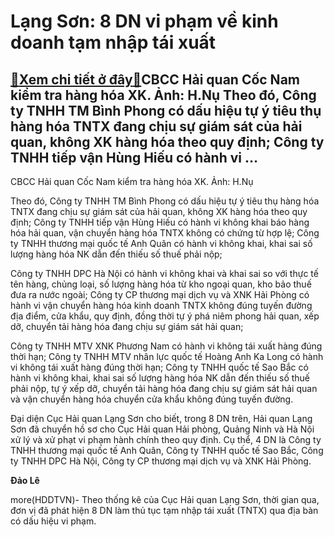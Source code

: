 Lạng Sơn: 8 DN vi phạm về kinh doanh tạm nhập tái xuất
======================================================

[:gift:Xem chi tiết ở đây:gift:](https://hddtvn.com/lang-son-8-dn-vi-pham-ve-kinh-doanh-tam-nhap-tai-xuat/)CBCC Hải quan Cốc Nam kiểm tra hàng hóa XK. Ảnh: H.Nụ Theo đó, Công ty TNHH TM Bình Phong có dấu hiệu tự ý tiêu thụ hàng hóa TNTX đang chịu sự giám sát của hải quan, không XK hàng hóa theo quy định; Công ty TNHH tiếp vận Hùng Hiếu có hành vi …
---------------------------------------------------------------------------------------------------------------------------------------------------------------------------------------------------------------------------------------------------







 






 CBCC Hải quan Cốc Nam kiểm tra hàng hóa XK. Ảnh: H.Nụ 


Theo đó, Công ty TNHH TM Bình Phong có dấu hiệu tự ý tiêu thụ hàng hóa TNTX đang chịu sự giám sát của hải quan, không XK hàng hóa theo quy định; Công ty TNHH tiếp vận Hùng Hiếu có hành vi không khai báo hàng hóa hải quan, vận chuyển hàng hóa TNTX không có chứng từ hợp lệ; Công ty TNHH thương mại quốc tế Anh Quân có hành vi không khai, khai sai số lượng hàng hóa NK dẫn đến thiếu số thuế phải nộp; 


Công ty TNHH DPC Hà Nội có hành vi không khai và khai sai so với thực tế tên hàng, chủng loại, số lượng hàng hóa từ kho ngoại quan, kho bảo thuế đưa ra nước ngoài; Công ty CP thương mại dịch vụ và XNK Hải Phòng có hành vi vận chuyển hàng hóa kinh doanh TNTX không đúng tuyến đường địa điểm, cửa khẩu, quy định, đồng thời tự ý phá niêm phong hải quan, xếp dỡ, chuyển tải hàng hóa đang chịu sự giám sát hải quan; 


Công ty TNHH MTV XNK Phương Nam có hành vi không tái xuất hàng đúng thời hạn; Công ty TNHH MTV nhân lực quốc tế Hoàng Anh Ka Long có hành vi không tái xuất hàng đúng thời hạn; Công ty TNHH quốc tế Sao Bắc có hành vi không khai, khai sai số lượng hàng hóa NK dẫn đến thiếu số thuế phải nộp, tự ý xếp dỡ, chuyển tải hàng hóa đang chịu sự giám sát hải quan và vận chuyển hàng hóa chuyển cửa khẩu không đúng tuyến đường.


 Đại diện Cục Hải quan Lạng Sơn cho biết, trong 8 DN trên, Hải quan Lạng Sơn đã chuyển hồ sơ cho Cục Hải quan Hải phòng, Quảng Ninh và Hà Nội xử lý và xử phạt vi phạm hành chính theo quy định. Cụ thể, 4 DN là Công ty TNHH thương mại quốc tế Anh Quân, Công ty TNHH quốc tế Sao Bắc, Công ty TNHH DPC Hà Nội, Công ty CP thương mại dịch vụ và XNK Hải Phòng. 






**Đảo Lê**



more(HDDTVN)- Theo thống kê của Cục Hải quan Lạng Sơn, thời gian qua, đơn vị đã phát hiện 8 DN làm thủ tục tạm nhập tái xuất (TNTX) qua địa bàn có dấu hiệu vi phạm.

